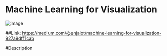 # Machine Learning for Visualization

![image](images/1_vMbB5fRW7LhS9RcStzbUCQ.gif)


##Link: https://medium.com/@enjalot/machine-learning-for-visualization-927a9dff1cab

#Description
